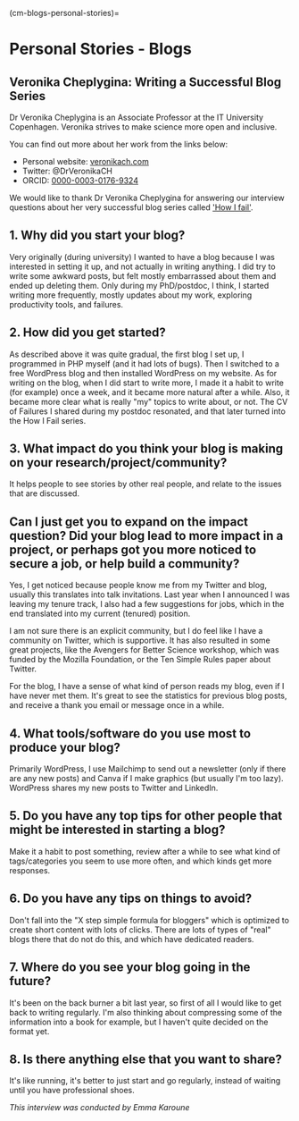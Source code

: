 (cm-blogs-personal-stories)=
# Personal Stories - Blogs

## Veronika Cheplygina: Writing a Successful Blog Series

Dr Veronika Cheplygina is an Associate Professor at the IT University Copenhagen. Veronika strives to make science more open and inclusive.

You can find out more about her work from the links below:
* Personal website: [veronikach.com](https://veronikach.com/)
* Twitter: @DrVeronikaCH
* ORCID: [0000-0003-0176-9324](https://orcid.org/0000-0003-0176-9324)

We would like to thank Dr Veronika Cheplygina for answering our interview questions about her very successful blog series called ['How I fail'](https://veronikach.com/failure/).

## 1. Why did you start your blog?

Very originally (during university) I wanted to have a blog because I was interested in setting it up, and not actually in writing anything.
I did try to write some awkward posts, but felt mostly embarrassed about them and ended up deleting them.
Only during my PhD/postdoc, I think, I started writing more frequently, mostly updates about my work, exploring productivity tools, and failures.

## 2. How did you get started?

As described above it was quite gradual, the first blog I set up, I programmed in PHP myself (and it had lots of bugs).
Then I switched to a free WordPress blog and then installed WordPress on my website.
As for writing on the blog, when I did start to write more, I made it a habit to write (for example) once a week, and it became more natural after a while.
Also, it became more clear what is really "my" topics to write about, or not.
The CV of Failures I shared during my postdoc resonated, and that later turned into the How I Fail series.

## 3. What impact do you think your blog is making on your research/project/community?

It helps people to see stories by other real people, and relate to the issues that are discussed.

## Can I just get you to expand on the impact question? Did your blog lead to more impact in a project, or perhaps got you more noticed to secure a job, or help build a community?

Yes, I get noticed because people know me from my Twitter and blog, usually this translates into talk invitations.
Last year when I announced I was leaving my tenure track, I also had a few suggestions for jobs, which in the end translated into my current (tenured) position.

I am not sure there is an explicit community, but I do feel like I have a community on Twitter, which is supportive.
It has also resulted in some great projects, like the Avengers for Better Science workshop, which was funded by the Mozilla Foundation, or the Ten Simple Rules paper about Twitter.

For the blog, I have a sense of what kind of person reads my blog, even if I have never met them.
It's great to see the statistics for previous blog posts, and receive a thank you email or message once in a while.


## 4. What tools/software do you use most to produce your blog?

Primarily WordPress, I use Mailchimp to send out a newsletter (only if there are any new posts) and Canva if I make graphics (but usually I'm too lazy).
WordPress shares my new posts to Twitter and LinkedIn.

## 5. Do you have any top tips for other people that might be interested in starting a blog?

Make it a habit to post something, review after a while to see what kind of tags/categories you seem to use more often, and which kinds get more responses.

## 6. Do you have any tips on things to avoid?

Don't fall into the "X step simple formula for bloggers" which is optimized to create short content with lots of clicks.
There are lots of types of "real" blogs there that do not do this, and which have dedicated readers.

## 7. Where do you see your blog going in the future?

It's been on the back burner a bit last year, so first of all I would like to get back to writing regularly.
I'm also thinking about compressing some of the information into a book for example, but I haven't quite decided on the format yet.

## 8. Is there anything else that you want to share?

It's like running, it's better to just start and go regularly, instead of waiting until you have professional shoes.

*This interview was conducted by Emma Karoune*
